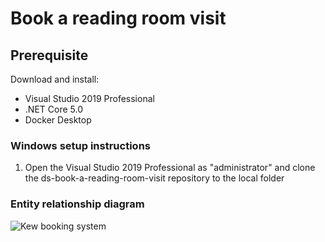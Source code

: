 # Book a reading room visit

## Prerequisite

Download and install:

- Visual Studio 2019 Professional
- .NET Core 5.0
- Docker Desktop

### Windows setup instructions
1. Open the Visual Studio 2019 Professional as "administrator" and clone the ds-book-a-reading-room-visit repository to the local folder


### Entity relationship diagram

![Kew booking system](https://user-images.githubusercontent.com/40386980/108607819-9e302a00-73ba-11eb-8f92-8999e34e7911.jpg)
